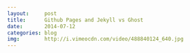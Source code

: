 ```yaml
---
layout:     post
title:      Github Pages and Jekyll vs Ghost
date:       2014-07-12
categories: blog
img:        http://i.vimeocdn.com/video/488840124_640.jpg
---
```


